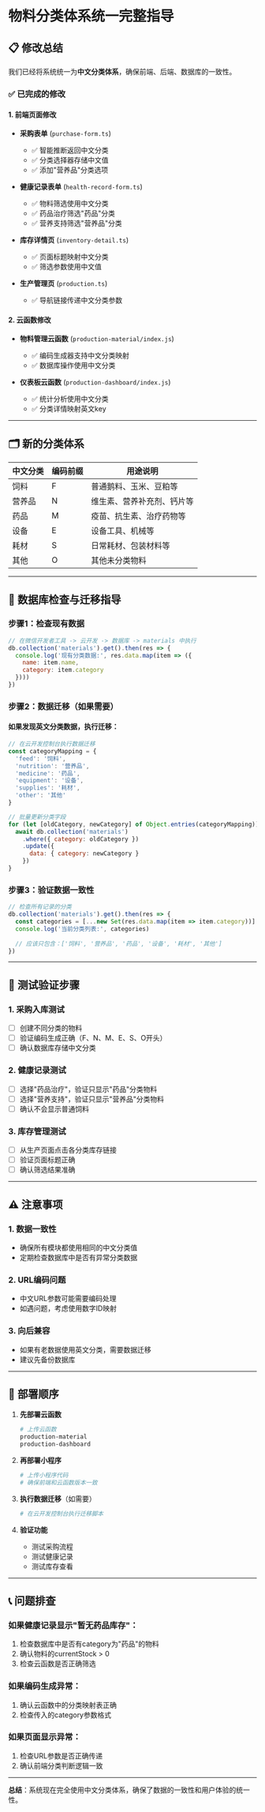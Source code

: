 # 物料分类体系统一完整指导

## 📋 **修改总结**

我们已经将系统统一为**中文分类体系**，确保前端、后端、数据库的一致性。

### ✅ **已完成的修改**

#### 1. **前端页面修改**
- **采购表单** (`purchase-form.ts`)
  - ✅ 智能推断返回中文分类
  - ✅ 分类选择器存储中文值
  - ✅ 添加"营养品"分类选项

- **健康记录表单** (`health-record-form.ts`)
  - ✅ 物料筛选使用中文分类
  - ✅ 药品治疗筛选"药品"分类
  - ✅ 营养支持筛选"营养品"分类

- **库存详情页** (`inventory-detail.ts`)
  - ✅ 页面标题映射中文分类
  - ✅ 筛选参数使用中文值

- **生产管理页** (`production.ts`)
  - ✅ 导航链接传递中文分类参数

#### 2. **云函数修改**
- **物料管理云函数** (`production-material/index.js`)
  - ✅ 编码生成器支持中文分类映射
  - ✅ 数据库操作使用中文分类

- **仪表板云函数** (`production-dashboard/index.js`)
  - ✅ 统计分析使用中文分类
  - ✅ 分类详情映射英文key

---

## 🗂️ **新的分类体系**

| 中文分类 | 编码前缀 | 用途说明 |
|---------|----------|----------|
| 饲料 | F | 普通鹅料、玉米、豆粕等 |
| 营养品 | N | 维生素、营养补充剂、钙片等 |
| 药品 | M | 疫苗、抗生素、治疗药物等 |
| 设备 | E | 设备工具、机械等 |
| 耗材 | S | 日常耗材、包装材料等 |
| 其他 | O | 其他未分类物料 |

---

## 🔄 **数据库检查与迁移指导**

### 步骤1：检查现有数据
```javascript
// 在微信开发者工具 -> 云开发 -> 数据库 -> materials 中执行
db.collection('materials').get().then(res => {
  console.log('现有分类数据:', res.data.map(item => ({
    name: item.name,
    category: item.category
  })))
})
```

### 步骤2：数据迁移（如果需要）

#### 如果发现英文分类数据，执行迁移：
```javascript
// 在云开发控制台执行数据迁移
const categoryMapping = {
  'feed': '饲料',
  'nutrition': '营养品', 
  'medicine': '药品',
  'equipment': '设备',
  'supplies': '耗材',
  'other': '其他'
}

// 批量更新分类字段
for (let [oldCategory, newCategory] of Object.entries(categoryMapping)) {
  await db.collection('materials')
    .where({ category: oldCategory })
    .update({
      data: { category: newCategory }
    })
}
```

### 步骤3：验证数据一致性
```javascript
// 检查所有记录的分类
db.collection('materials').get().then(res => {
  const categories = [...new Set(res.data.map(item => item.category))]
  console.log('当前分类列表:', categories)
  
  // 应该只包含：['饲料', '营养品', '药品', '设备', '耗材', '其他']
})
```

---

## 🧪 **测试验证步骤**

### 1. **采购入库测试**
- [ ] 创建不同分类的物料
- [ ] 验证编码生成正确（F、N、M、E、S、O开头）
- [ ] 确认数据库存储中文分类

### 2. **健康记录测试**  
- [ ] 选择"药品治疗"，验证只显示"药品"分类物料
- [ ] 选择"营养支持"，验证只显示"营养品"分类物料
- [ ] 确认不会显示普通饲料

### 3. **库存管理测试**
- [ ] 从生产页面点击各分类库存链接
- [ ] 验证页面标题正确
- [ ] 确认筛选结果准确

---

## ⚠️ **注意事项**

### 1. **数据一致性**
- 确保所有模块都使用相同的中文分类值
- 定期检查数据库中是否有异常分类数据

### 2. **URL编码问题**
- 中文URL参数可能需要编码处理
- 如遇问题，考虑使用数字ID映射

### 3. **向后兼容**
- 如果有老数据使用英文分类，需要数据迁移
- 建议先备份数据库

---

## 🚀 **部署顺序**

1. **先部署云函数**
   ```bash
   # 上传云函数
   production-material
   production-dashboard
   ```

2. **再部署小程序**
   ```bash
   # 上传小程序代码
   # 确保前端和云函数版本一致
   ```

3. **执行数据迁移**（如需要）
   ```bash
   # 在云开发控制台执行迁移脚本
   ```

4. **验证功能**
   - 测试采购流程
   - 测试健康记录
   - 测试库存查看

---

## 📞 **问题排查**

### 如果健康记录显示"暂无药品库存"：
1. 检查数据库中是否有category为"药品"的物料
2. 确认物料的currentStock > 0
3. 检查云函数是否正确筛选

### 如果编码生成异常：
1. 确认云函数中的分类映射表正确
2. 检查传入的category参数格式

### 如果页面显示异常：
1. 检查URL参数是否正确传递
2. 确认前端分类判断逻辑一致

---

**总结**：系统现在完全使用中文分类体系，确保了数据的一致性和用户体验的统一性。

